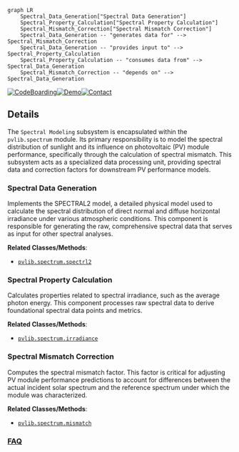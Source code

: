 ```mermaid
graph LR
    Spectral_Data_Generation["Spectral Data Generation"]
    Spectral_Property_Calculation["Spectral Property Calculation"]
    Spectral_Mismatch_Correction["Spectral Mismatch Correction"]
    Spectral_Data_Generation -- "generates data for" --> Spectral_Mismatch_Correction
    Spectral_Data_Generation -- "provides input to" --> Spectral_Property_Calculation
    Spectral_Property_Calculation -- "consumes data from" --> Spectral_Data_Generation
    Spectral_Mismatch_Correction -- "depends on" --> Spectral_Data_Generation
```

[![CodeBoarding](https://img.shields.io/badge/Generated%20by-CodeBoarding-9cf?style=flat-square)](https://github.com/CodeBoarding/GeneratedOnBoardings)[![Demo](https://img.shields.io/badge/Try%20our-Demo-blue?style=flat-square)](https://www.codeboarding.org/demo)[![Contact](https://img.shields.io/badge/Contact%20us%20-%20contact@codeboarding.org-lightgrey?style=flat-square)](mailto:contact@codeboarding.org)

## Details

The `Spectral Modeling` subsystem is encapsulated within the `pvlib.spectrum` module. Its primary responsibility is to model the spectral distribution of sunlight and its influence on photovoltaic (PV) module performance, specifically through the calculation of spectral mismatch. This subsystem acts as a specialized data processing unit, providing spectral data and correction factors for downstream PV performance models.

### Spectral Data Generation
Implements the SPECTRAL2 model, a detailed physical model used to calculate the spectral distribution of direct normal and diffuse horizontal irradiance under various atmospheric conditions. This component is responsible for generating the raw, comprehensive spectral data that serves as input for other spectral analyses.


**Related Classes/Methods**:

- <a href="https://github.com/pvlib/pvlib-python/blob/main/pvlib/spectrum" target="_blank" rel="noopener noreferrer">`pvlib.spectrum.spectrl2`</a>


### Spectral Property Calculation
Calculates properties related to spectral irradiance, such as the average photon energy. This component processes raw spectral data to derive foundational spectral data points and metrics.


**Related Classes/Methods**:

- <a href="https://github.com/pvlib/pvlib-python/blob/main/pvlib/spectrum" target="_blank" rel="noopener noreferrer">`pvlib.spectrum.irradiance`</a>


### Spectral Mismatch Correction
Computes the spectral mismatch factor. This factor is critical for adjusting PV module performance predictions to account for differences between the actual incident solar spectrum and the reference spectrum under which the module was characterized.


**Related Classes/Methods**:

- <a href="https://github.com/pvlib/pvlib-python/blob/main/pvlib/spectrum" target="_blank" rel="noopener noreferrer">`pvlib.spectrum.mismatch`</a>




### [FAQ](https://github.com/CodeBoarding/GeneratedOnBoardings/tree/main?tab=readme-ov-file#faq)